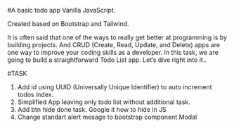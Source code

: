 #A basic todo app Vanilla JavaScript.

Created based on Bootstrap and Tailwind.

It is often said that one of the ways to really get better at programming is by building projects. And CRUD (Create, Read, Update, and Delete) apps are one way to improve your coding skills as a developer. In this task, we are going to build a straightforward Todo List app. Let’s dive right into it..

#TASK

1. Add id using UUID (Universally Unique Identifier) to auto increment todos index.
2. Simplified App leaving only todo list without additional task.
3. Add btn hide done task. Google it how to hide in JS
4. Change standart alert mesage to bootstrap component Modal
